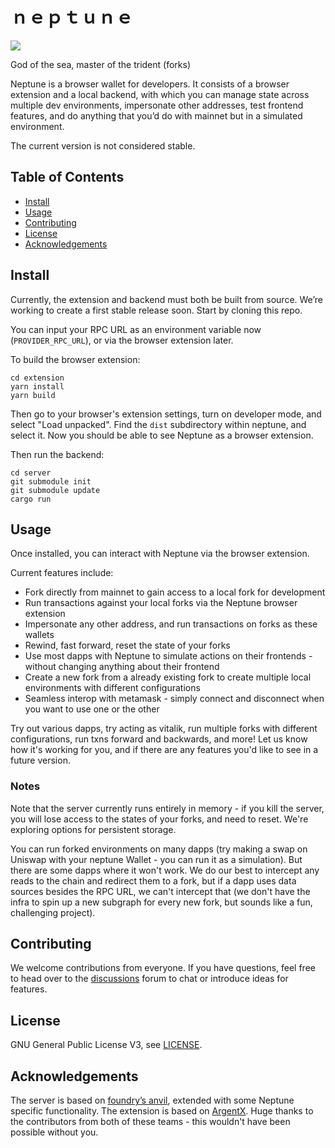 # ｎｅｐｔｕｎｅ

<image src="./media/trident1.png"/>

God of the sea, master of the trident (forks)

Neptune is a browser wallet for developers. It consists of a browser extension
and a local backend, with which you can manage state across multiple dev
environments, impersonate other addresses, test frontend features, and do
anything that you’d do with mainnet but in a simulated environment. 

The current version is not considered stable.

## Table of Contents

- [Install](#install)
- [Usage](#usage)
- [Contributing](#contributing)
- [License](#license)
- [Acknowledgements](#acknowledgements)



## Install 

Currently, the extension and backend must both be built from source. We’re working
to create a first stable release soon. Start by cloning this repo.

You can input your RPC URL as an environment variable now (`PROVIDER_RPC_URL`),
or via the browser extension later.

To build the browser extension:
```
cd extension
yarn install
yarn build
```

Then go to your browser's extension settings, turn on developer mode, and select
"Load unpacked". Find the `dist` subdirectory within neptune, and select it. Now
you should be able to see Neptune as a browser extension.

Then run the backend:
```
cd server
git submodule init
git submodule update
cargo run
```

## Usage

Once installed, you can interact with Neptune via the browser extension.

Current features include:
- Fork directly from mainnet to gain access to a local fork for development
- Run transactions against your local forks via the Neptune browser extension
- Impersonate any other address, and run transactions on forks as these wallets
- Rewind, fast forward, reset the state of your forks
- Use most dapps with Neptune to simulate actions on their frontends - without
  changing anything about their frontend
- Create a new fork from a already existing fork to create multiple local
  environments with different configurations
- Seamless interop with metamask - simply connect and disconnect when you want
  to use one or the other

Try out various dapps, try acting as vitalik, run multiple forks with different
configurations, run txns forward and backwards, and more! Let us know how it's
working for you, and if there are any features you'd like to see in a future
version.

### Notes

Note that the server currently runs entirely in memory - if you kill the server,
you will lose access to the states of your forks, and need to reset. We're
exploring options for persistent storage.

You can run forked environments on many dapps (try making a swap on Uniswap with
your neptune Wallet - you can run it as a simulation). But there are some dapps
where it won't work. We do our best to intercept any reads to the chain and
redirect them to a fork, but if a dapp uses data sources besides the RPC URL,
we can't intercept that (we don't have the infra to spin up a new subgraph for
every new fork, but sounds like a fun, challenging project).

## Contributing

We welcome contributions from everyone. If you have questions, feel free to head
over to the [discussions](https://github.com/recursive-research/neptune/discussions)
forum to chat or introduce ideas for features.

## License

GNU General Public License V3, see [LICENSE](./LICENSE).

## Acknowledgements

The server is based on [foundry’s anvil](https://github.com/foundry-rs/foundry),
extended with some Neptune specific functionality. The extension is based on
[ArgentX](https://github.com/argentlabs/argent-x). Huge thanks to the contributors
from both of these teams - this wouldn't have been possible without you.
